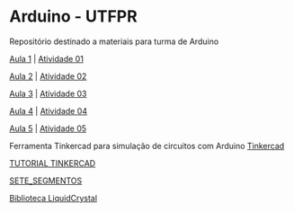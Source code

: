 # Arduino - UTFPR
Repositório destinado a materiais para turma de Arduino

[Aula 1](https://www.canva.com/design/DAFhNiQDDOE/pfmKNlMW3IXkBVlJo_YNuA/edit?utm_content=DAFhNiQDDOE&utm_campaign=designshare&utm_medium=link2&utm_source=sharebutton) | 
[Atividade 01](https://docs.google.com/forms/d/e/1FAIpQLSeOqIOGq3RzuwAZrkqksWFCWx7pqI7zznD4vN0r7p28kU5-lw/viewform)


[Aula 2](https://www.canva.com/design/DAFhbu3REOA/kWUzy91jrMvNd8eRylOYwQ/edit?utm_content=DAFhbu3REOA&utm_campaign=designshare&utm_medium=link2&utm_source=sharebutton) | 
[Atividade 02](https://docs.google.com/forms/d/e/1FAIpQLSdAgIVdRWeXtQC_9efMGKSKBCA0PL2k53CEh0FUd3WW99Qzsg/viewform)


[Aula 3](https://www.canva.com/design/DAFiD2-qZlU/ZqbQq-HR6W7NgTQ8BaxhKQ/edit?utm_content=DAFiD2-qZlU&utm_campaign=designshare&utm_medium=link2&utm_source=sharebutton) |
[Atividade 03](https://docs.google.com/forms/d/1IwKN9KOZAs-PPbmYAtq-ij1tVW4eivsdB6RJFkZKS4U/viewform?edit_requested=true)


[Aula 4](https://www.canva.com/design/DAFiWTl-b8Y/UvZ0QlPPDwJPLH0DrlJCDg/edit?utm_content=DAFiWTl-b8Y&utm_campaign=designshare&utm_medium=link2&utm_source=sharebutton) |
[Atividade 04](https://docs.google.com/forms/d/e/1FAIpQLSfF_dvTuUz4HcRepupC1cxftr-VKkPRzky0kEWrM1Z7uEVzoA/viewform?usp=sf_link)

[Aula 5](https://www.canva.com/design/DAFiw2R8cYA/Ik-owdicMcYkVjGVWAnBwQ/edit?utm_content=DAFiw2R8cYA&utm_campaign=designshare&utm_medium=link2&utm_source=sharebutton) |
[Atividade 05](https://docs.google.com/forms/d/e/1FAIpQLSfjWkJ7H0Gfgt7vQvClCFWcgicvYr-RIcdwoULGcl2DLg-g3g/viewform?usp=sf_link)

Ferramenta Tinkercad para simulação de circuitos com Arduino
[Tinkercad](https://www.tinkercad.com)


[TUTORIAL TINKERCAD](https://docs.google.com/document/d/1I7PlfpPWVy6Y4VeImEaUasOmkbiJH5Vc2hdiBdDl_28/edit?usp=sharing)


[SETE_SEGMENTOS](https://docs.google.com/document/d/1Kqrjt40f0YxdS4gqzsHhwgvUWOcqVeXrE9bU2YgmYC4/edit?usp=sharing)

[Biblioteca LiquidCrystal](https://www.arduinolibraries.info/libraries/liquid-crystal)
